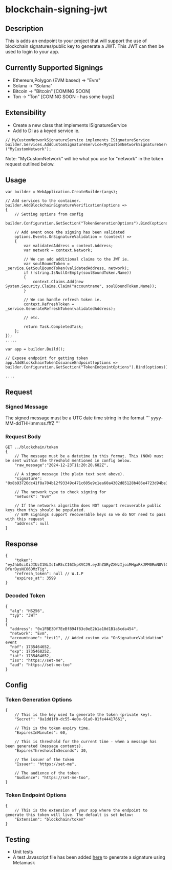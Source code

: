 # blockchain-signing-jwt

## Description

This is adds an endpoint to your project that will support the use of blockchain signatures/public key to generate a JWT. This JWT can then be used to login to your app.

## Currently Supported Signings

- Ethereum,Polygon (EVM based) -> "Evm"
- Solana -> "Solana"
- Bitcoin -> "Bitcoin" [COMING SOON]
- Ton -> "Ton" [COMING SOON - has some bugs]

## Extensibility

- Create a new class that implements ISignatureService
- Add to DI as a keyed service ie.
```
// MyCustomNetworkSignatureService implements ISignatureService
builder.Services.AddCustomSignatureService<MyCustomNetworkSignatureService>("MyCustomNetwork");
```

Note: "MyCustomNetwork" will be what you use for "network" in the token request outlined below.

## Usage

```
var builder = WebApplication.CreateBuilder(args);

// Add services to the container.
builder.AddBlockchainSignatureVerification(options => 
{
    // Setting options from config
    builder.Configuration.GetSection("TokenGenerationOptions").Bind(options);

    // Add event once the signing has been validated
    options.Events.OnSignatureValidation = (context) =>
    {
        var validatedAddress = context.Address;
        var network = context.Network;

        // We can add additional claims to the JWT ie.
        var soulBoundToken = _service.GetSoulBoundToken(validatedAddress, network);
        if (!string.IsNullOrEmpty(soulBoundToken.Name))
        {
            context.Claims.Add(new System.Security.Claims.Claim("accountname", soulBoundToken.Name));
        }

        // We can handle refresh token ie. 
        context.RefreshToken = _service.GenerateRefreshToken(validatedAddress);

        // etc.

        return Task.CompletedTask;
    };
});
.....
```

```
var app = builder.Build();

// Expose endpoint for getting token
app.AddBlockchainTokenIssuanceEndpoint(options => builder.Configuration.GetSection("TokenEndpointOptions").Bind(options));

....
```

## Request

### Signed Message

The signed message must be a UTC date time string in the format 
'''
yyyy-MM-ddTHH:mm:ss.fffZ
'''

### Request Body

```
GET ../blockchain/token
{
    // The message must be a datetime in this format. This (NOW) must be sent within the threshold mentioned in config below. 
    "raw_message":"2024-12-23T11:20:20.682Z",

    // A signed message (the plain text sent above). 
    "signature": "0x8b93726dc41f8a704b12f93349c471c605e9c1ea60a4302d85128b486e4723d94be330bc6b0238cf246e6ebfe7e95c532bf4b461ad424900b110f87f952a89c81c",

    // The network type to check signing for
    "network": "Evm"

    // If the networks algorithm does NOT support recoverable public keys then this should be populated.
    // EVM signings support recoverable keys so we do NOT need to pass with this request
    "address": null
}
```

## Response

```
{
    "token": "eyJhbGciOiJIUzI1NiIsInR5cCI6IkpXVCJ9.eyJhZGRyZXNzIjoiMHgxRkJFM0RmN0VlQmY4OTRmODNjMGVFMmIxYTEwZDFCMWE1Y2RhNDU0IiwibmV0d29yayI6IkV2bSIsInRlc3QiOiJ0ZXN0MSIsIm5iZiI6MTczNTQ2NDY1MiwiZXhwIjoxNzM1NDY4MjUyLCJpYXQiOjE3MzU0NjQ2NTIsImlzcyI6Imh0dHBzOi8vc2V0LW1lIiwiYXVkIjoiaHR0cHM6Ly9zZXQtbWUtdG9vIn0.OFpjY6XxilHHz7ei6hbTW50VF-DfurDysNC06DMzTig",
    "refresh_token": null // W.I.P
    "expires_at": 3599
}
```

### Decoded Token
```
{
  "alg": "HS256",
  "typ": "JWT"
}
{
  "address": "0x1FBE3Df7EeBf894f83c0eE2b1a10d1B1a5cda454",
  "network": "Evm",
  "accountname": "test1", // Added custom via "OnSignatureValidation" event
  "nbf": 1735464652,
  "exp": 1735468252,
  "iat": 1735464652,
  "iss": "https://set-me",
  "aud": "https://set-me-too"
}
```

## Config

### Token Generation Options
```
{
    // This is the key used to generate the token (private key).
    "Secret": "8a1dd1f0-dc55-4e0e-91a0-81fe44417661",

    // This is the token expiry time. 
    "ExpiresInMinutes": 60,

    // This is threshold for the current time - when a message has been generated (message contents).
    "ExpiresThresholdInSeconds": 30,

    // The issuer of the token
    "Issuer": "https://set-me",

    // The audience of the token
    "Audience": "https://set-me-too",
}
```

### Token Endpoint Options
```
{
    // This is the extension of your app where the endpoint to generate this token will live. The default is set below:
    "Extension": "blockchain/token"
}
```

## Testing

- Unit tests
- A test Javascript file has been added [here](https://github.com/mshrm-studio/blockchain-signing-jwt/blob/main/Blockchain.Signing.Auth/Blockchain.Signing.Auth/JS/get-signature.js) to generate a signature using Metamask
